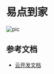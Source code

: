 # 易点到家

 ![pic]('https://github.com/LovelyWhite/YiDianDaoJia/raw/master/pic.png')


## 参考文档

- [云开发文档](https://developers.weixin.qq.com/miniprogram/dev/wxcloud/basis/getting-started.html)

